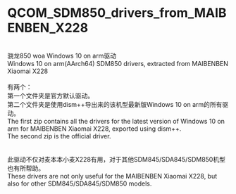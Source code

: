 # QCOM_SDM850_drivers_from_MAIBENBEN_X228
<br/>骁龙850 woa Windows 10 on arm驱动<br/>
Windows 10 on arm(AArch64) SDM850 drivers, extracted from MAIBENBEN Xiaomai X228<br/>
<br/>
有两个：<br/>
第一个文件夹是官方默认驱动。<br/>
第二个文件夹是使用dism++导出来的该机型最新版Windows 10 on arm的所有驱动。<br/>
The first zip contains all the drivers for the latest version of Windows 10 on arm for MAIBENBEN Xiaomai X228, exported using dism++.<br/>
The second zip  is the official driver.<br/>
<br/>
<br/>
此驱动不仅对麦本本小麦X228有用，对于其他SDM845/SDA845/SDM850机型也有所帮助。<br/>
These drivers are not only useful for the MAIBENBEN Xiaomai X228, but also for other SDM845/SDA845/SDM850 models.
